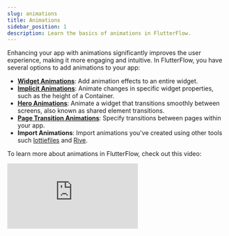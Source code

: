 ```yaml
---
slug: animations
title: Animations
sidebar_position: 1
description: Learn the basics of animations in FlutterFlow.
---
```


Enhancing your app with animations significantly improves the user experience, making it more engaging and intuitive. In FlutterFlow, you have several options to add animations to your app:

- [**Widget Animations**](widget-animations): Add animation effects to an entire widget.
- [**Implicit Animations**](implicit-animations): Animate changes in specific widget properties, such as the height of a Container.
- [**Hero Animations**](hero-animations): Animate a widget that transitions smoothly between screens, also known as shared element transitions.
- [**Page Transition Animations**](page-transition-animations): Specify transitions between pages within your app.
- **Import Animations**: Import animations you've created using other tools such [lottiefiles](import-animations/lottie-animation) and [Rive](import-animations/rive-animation).


To learn more about animations in FlutterFlow, check out this video:
<div class="video-container"><iframe src="https://www.youtube.com/embed/-quxi_t0eWU?si=GdZBMFcuEZEyFplB" title="YouTube video player" frameborder="0" allow="accelerometer; autoplay; clipboard-write; encrypted-media; gyroscope; picture-in-picture; web-share" referrerpolicy="strict-origin-when-cross-origin" allowfullscreen></iframe></div>

<!-- TO DO create animations showcase-->
